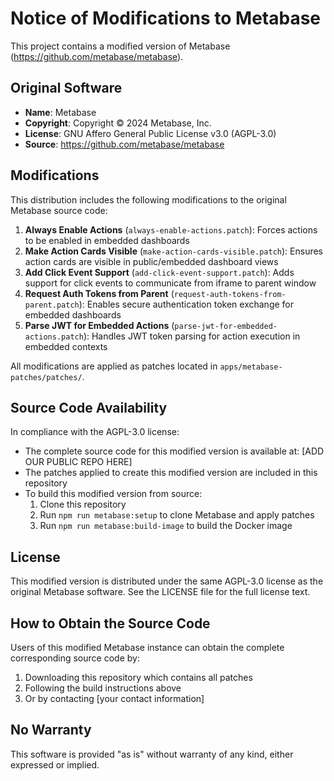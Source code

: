 # Notice of Modifications to Metabase

This project contains a modified version of Metabase (<https://github.com/metabase/metabase>).

## Original Software

- **Name**: Metabase
- **Copyright**: Copyright © 2024 Metabase, Inc.
- **License**: GNU Affero General Public License v3.0 (AGPL-3.0)
- **Source**: <https://github.com/metabase/metabase>

## Modifications

This distribution includes the following modifications to the original Metabase source code:

1. **Always Enable Actions** (`always-enable-actions.patch`): Forces actions to be enabled in embedded dashboards
2. **Make Action Cards Visible** (`make-action-cards-visible.patch`): Ensures action cards are visible in public/embedded dashboard views
3. **Add Click Event Support** (`add-click-event-support.patch`): Adds support for click events to communicate from iframe to parent window
4. **Request Auth Tokens from Parent** (`request-auth-tokens-from-parent.patch`): Enables secure authentication token exchange for embedded dashboards
5. **Parse JWT for Embedded Actions** (`parse-jwt-for-embedded-actions.patch`): Handles JWT token parsing for action execution in embedded contexts

All modifications are applied as patches located in `apps/metabase-patches/patches/`.

## Source Code Availability

In compliance with the AGPL-3.0 license:

- The complete source code for this modified version is available at: [ADD OUR PUBLIC REPO HERE]
- The patches applied to create this modified version are included in this repository
- To build this modified version from source:
  1. Clone this repository
  2. Run `npm run metabase:setup` to clone Metabase and apply patches
  3. Run `npm run metabase:build-image` to build the Docker image

## License

This modified version is distributed under the same AGPL-3.0 license as the original Metabase software. See the LICENSE file for the full license text.

## How to Obtain the Source Code

Users of this modified Metabase instance can obtain the complete corresponding source code by:

1. Downloading this repository which contains all patches
2. Following the build instructions above
3. Or by contacting [your contact information]

## No Warranty

This software is provided "as is" without warranty of any kind, either expressed or implied.
